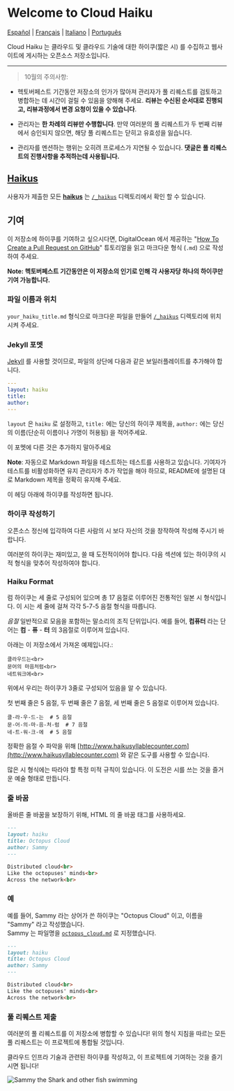 # Welcome to Cloud Haiku

[Español](README-Spanish.md) | [Français](README-French.md) | [Italiano](README-Italian.md) | [Português](README-Portuguese.md)

Cloud Haiku 는 클라우드 및 클라우드 기술에 대한 하이쿠(짧은 시) 를 수집하고 웹사이트에 게시하는 오픈소스 저장소입니다. 

---

> 10월의 주의사항:

* 헥토버페스트 기간동안 저장소의 인가가 많아져 관리자가 풀 리퀘스트를 검토하고 병합하는 데 시간이 걸릴 수 있음을 양해해 주세요. **리뷰는 수신된 순서대로 진행되고, 리뷰과정에서 변경 요청이 있을 수 있습니다**. 

* 관리자는 **한 차례의 리뷰만 수행합니다**. 만약 여러분의 풀 리퀘스트가 두 번째 리뷰에서 승인되지 않으면, 해당 풀 리퀘스트는 닫히고 유효성을 잃습니다. 

* 관리자를 멘션하는 행위는 오히려 프로세스가 지연될 수 있습니다.  **댓글은 풀 리퀘스트의 진행사항을 추적하는데 사용됩니다.**

## [Haikus](https://do-community.github.io/cloud_haiku/haikus/)

사용자가 제출한 모든 **[haikus](https://do-community.github.io/cloud_haiku/haikus/)** 는 [`/_haikus`](https://github.com/do-community/cloud_haiku/tree/master/_haikus) 디렉토리에서 확인 할 수 있습니다.

## 기여

이 저장소에 하이쿠를 기여하고 싶으시다면, DigitalOcean 에서 제공하는 "[How To Create a Pull Request on GitHub](https://www.digitalocean.com/community/tutorials/how-to-create-a-pull-request-on-github)" 튜토리얼을 읽고 마크다운 형식 (`.md`) 으로 작성하여 주세요.

**Note: 헥토버페스트 기간동안은 이 저장소의 인기로 인해 각 사용자당 하나의 하이쿠만 기여 가능합니다.**

### 파일 이름과 위치

`your_haiku_title.md` 형식으로 마크다운 파일을 만들어 [`/_haikus`](https://github.com/do-community/cloud_haiku/tree/master/_haikus) 디렉토리에 위치시켜 주세요.

### Jekyll 포멧

[Jekyll](https://jekyllrb.com/) 를 사용할 것이므로, 파일의 상단에 다음과 같은 보일러플레이트를 추가해야 합니다. 

```yaml
---
layout: haiku
title:
author:
---
```

`layout` 은 `haiku` 로 설정하고, `title:` 에는 당신의 하이쿠 제목을, `author:` 에는 당신의 이름(단순히 이름이나 가명이 허용됨) 을 적어주세요.

이 포멧에 다른 것은 추가하지 말아주세요  

**Note**: 자동으로 Markdown 파일을 테스트하는 테스트를 사용하고 있습니다. 기여자가 테스트를 비활성화하면 유지 관리자가 추가 작업을 해야 하므로, README에 설명된 대로 Markdown 제목을 정확히 유지해 주세요.

이 헤딩 아래에 하이쿠를 작성하면 됩니다.

### 하이쿠 작성하기

오픈소스 정신에 입각하여 다른 사람의 시 보다 자신의 것을 창작하여 작성해 주시기 바랍니다.

여러분의 하이쿠는 재미있고, 쓸 때 도전적이어야 합니다. 다음 섹션에 있는 하이쿠의 시적 형식을 맞추어 작성하여야 합니다.

### Haiku Format
럼
하이쿠는 세 줄로 구성되어 있으며 총 17 음절로 이루어진 전통적인 일본 시 형식입니다. 이 시는 세 줄에 걸쳐 각각 5-7-5 음절 형식을 따릅니다.

*음절* 일반적으로 모음을 포함하는 말소리의 조직 단위입니다. 예를 들어, **컴퓨터** 라는 단어는 **컴** - **퓨** - **터** 의 3음절로 이루어져 있습니다.

아래는 이 저장소에서 가져온 예제입니다.:

```
클라우드는<br>
문어의 마음처럼<br>
네트워크에<br>
```

위에서 우리는 하이쿠가 3줄로 구성되어 있음을 알 수 있습니다.

첫 번째 줄은 5 음절, 두 번째 줄은 7 음절, 세 번째 줄은 5 음절로 이루어져 있습니다.

```
클-라-우-드-는  # 5 음절  
문-어-의-마-음-처-럼  # 7 음절  
네-트-워-크-에  # 5 음절
```

정확한 음절 수 파악을 위해 [http://www.haikusyllablecounter.com](http://www.haikusyllablecounter.com) 와 같은 도구를 사용할 수 있습니다.

많은 시 형식에는 따라야 할 특정 미적 규칙이 있습니다. 이 도전은 시를 쓰는 것을 즐거운 예술 형태로 만듭니다.

### 줄 바꿈  

올바른 줄 바꿈을 보장하기 위해, HTML 의 줄 바꿈 태그를 사용하세요.

```markdown
---
layout: haiku
title: Octopus Cloud
author: Sammy
---

Distributed cloud<br>
Like the octopuses' minds<br>
Across the network<br>
```

### 예

예를 들어, Sammy 라는 상어가 쓴 하이쿠는 "Octopus Cloud" 이고, 이름을 "Sammy" 라고 작성했습니다.  
Sammy 는 파일명을 [`octopus_cloud.md`](https://github.com/do-community/cloud_haiku/blob/master/_haikus/octopus_cloud.md) 로 지정했습니다.

```markdown
---
layout: haiku
title: Octopus Cloud
author: Sammy
---

Distributed cloud<br>
Like the octopuses' minds<br>
Across the network<br>
```

### 풀 리퀘스트 제출

여러분의 풀 리퀘스트를 이 저장소에 병합할 수 있습니다! 위의 형식 지침을 따르는 모든 풀 리퀘스트는 이 프로젝트에 통합될 것입니다.

클라우드 인프라 기술과 관련된 하이쿠를 작성하고, 이 프로젝트에 기여하는 것을 즐기시면 됩니다!

![Sammy the Shark and other fish swimming](https://do-community.github.io/cloud_haiku/assets/swim.png)
